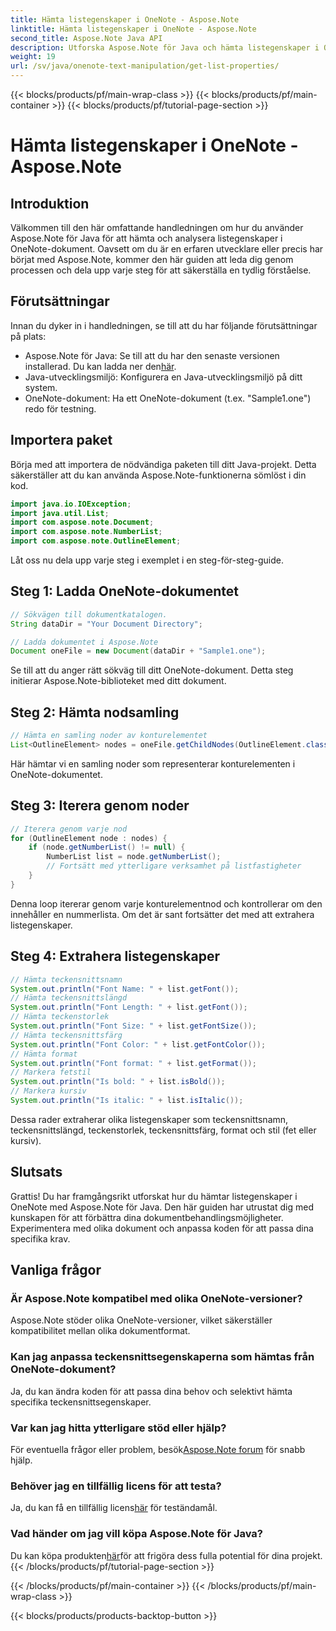 ```yaml
---
title: Hämta listegenskaper i OneNote - Aspose.Note
linktitle: Hämta listegenskaper i OneNote - Aspose.Note
second_title: Aspose.Note Java API
description: Utforska Aspose.Note för Java och hämta listegenskaper i OneNote-dokument utan problem. Förbättra din dokumentbehandling med detta kraftfulla Java-bibliotek.
weight: 19
url: /sv/java/onenote-text-manipulation/get-list-properties/
---
```


{{< blocks/products/pf/main-wrap-class >}}
{{< blocks/products/pf/main-container >}}
{{< blocks/products/pf/tutorial-page-section >}}

# Hämta listegenskaper i OneNote - Aspose.Note

## Introduktion
Välkommen till den här omfattande handledningen om hur du använder Aspose.Note för Java för att hämta och analysera listegenskaper i OneNote-dokument. Oavsett om du är en erfaren utvecklare eller precis har börjat med Aspose.Note, kommer den här guiden att leda dig genom processen och dela upp varje steg för att säkerställa en tydlig förståelse.
## Förutsättningar
Innan du dyker in i handledningen, se till att du har följande förutsättningar på plats:
-  Aspose.Note för Java: Se till att du har den senaste versionen installerad. Du kan ladda ner den[här](https://releases.aspose.com/note/java/).
- Java-utvecklingsmiljö: Konfigurera en Java-utvecklingsmiljö på ditt system.
- OneNote-dokument: Ha ett OneNote-dokument (t.ex. "Sample1.one") redo för testning.
## Importera paket
Börja med att importera de nödvändiga paketen till ditt Java-projekt. Detta säkerställer att du kan använda Aspose.Note-funktionerna sömlöst i din kod.
```java
import java.io.IOException;
import java.util.List;
import com.aspose.note.Document;
import com.aspose.note.NumberList;
import com.aspose.note.OutlineElement;
```

Låt oss nu dela upp varje steg i exemplet i en steg-för-steg-guide.

## Steg 1: Ladda OneNote-dokumentet

```java
// Sökvägen till dokumentkatalogen.
String dataDir = "Your Document Directory";

// Ladda dokumentet i Aspose.Note
Document oneFile = new Document(dataDir + "Sample1.one");
```

Se till att du anger rätt sökväg till ditt OneNote-dokument. Detta steg initierar Aspose.Note-biblioteket med ditt dokument.

## Steg 2: Hämta nodsamling

```java
// Hämta en samling noder av konturelementet
List<OutlineElement> nodes = oneFile.getChildNodes(OutlineElement.class);
```

Här hämtar vi en samling noder som representerar konturelementen i OneNote-dokumentet.

## Steg 3: Iterera genom noder

```java
// Iterera genom varje nod
for (OutlineElement node : nodes) {
    if (node.getNumberList() != null) {
        NumberList list = node.getNumberList();
        // Fortsätt med ytterligare verksamhet på listfastigheter
    }
}
```

Denna loop itererar genom varje konturelementnod och kontrollerar om den innehåller en nummerlista. Om det är sant fortsätter det med att extrahera listegenskaper.

## Steg 4: Extrahera listegenskaper

```java
// Hämta teckensnittsnamn
System.out.println("Font Name: " + list.getFont());
// Hämta teckensnittslängd
System.out.println("Font Length: " + list.getFont());
// Hämta teckenstorlek
System.out.println("Font Size: " + list.getFontSize());
// Hämta teckensnittsfärg
System.out.println("Font Color: " + list.getFontColor());
// Hämta format
System.out.println("Font format: " + list.getFormat());
// Markera fetstil
System.out.println("Is bold: " + list.isBold());
// Markera kursiv
System.out.println("Is italic: " + list.isItalic());
```

Dessa rader extraherar olika listegenskaper som teckensnittsnamn, teckensnittslängd, teckenstorlek, teckensnittsfärg, format och stil (fet eller kursiv).

## Slutsats
Grattis! Du har framgångsrikt utforskat hur du hämtar listegenskaper i OneNote med Aspose.Note för Java. Den här guiden har utrustat dig med kunskapen för att förbättra dina dokumentbehandlingsmöjligheter. Experimentera med olika dokument och anpassa koden för att passa dina specifika krav.
## Vanliga frågor
### Är Aspose.Note kompatibel med olika OneNote-versioner?
Aspose.Note stöder olika OneNote-versioner, vilket säkerställer kompatibilitet mellan olika dokumentformat.
### Kan jag anpassa teckensnittsegenskaperna som hämtas från OneNote-dokument?
Ja, du kan ändra koden för att passa dina behov och selektivt hämta specifika teckensnittsegenskaper.
### Var kan jag hitta ytterligare stöd eller hjälp?
 För eventuella frågor eller problem, besök[Aspose.Note forum](https://forum.aspose.com/c/note/28) för snabb hjälp.
### Behöver jag en tillfällig licens för att testa?
 Ja, du kan få en tillfällig licens[här](https://purchase.aspose.com/temporary-license/) för teständamål.
### Vad händer om jag vill köpa Aspose.Note för Java?
 Du kan köpa produkten[här](https://purchase.aspose.com/buy)för att frigöra dess fulla potential för dina projekt.
{{< /blocks/products/pf/tutorial-page-section >}}

{{< /blocks/products/pf/main-container >}}
{{< /blocks/products/pf/main-wrap-class >}}

{{< blocks/products/products-backtop-button >}}
